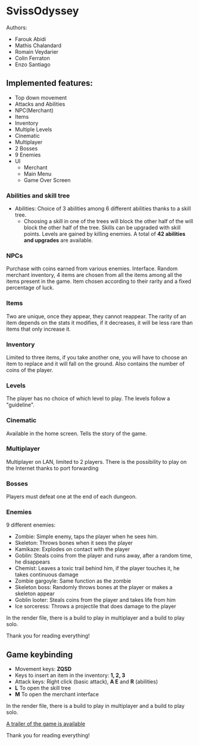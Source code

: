 # SvissOdyssey

Authors: 
- Farouk Abidi
- Mathis Chalandard
- Romain Veydarier
- Colin Ferraton
- Enzo Santiago

## Implemented features: 
- Top down movement 
- Attacks and Abilities 
- NPC(Merchant)
- Items
- Inventory
- Multiple Levels
- Cinematic
- Multiplayer
- 2 Bosses
- 9 Enemies
- UI
  - Merchant
  - Main Menu
  - Game Over Screen

### Abilities and skill tree

- Abilities: Choice of 3 abilities among 6 different abilities thanks to a skill tree. 
  -  Choosing a skill in one of the trees will block the other half of the will block the other half of the tree. Skills can be upgraded with skill points. Levels are gained by killing enemies. 
  A total of **42 abilities and upgrades** are available.

### NPCs

Purchase with coins earned from various enemies. Interface. Random merchant inventory, 4 items are chosen from all the items 
among all the items present in the game. Item chosen according to their rarity and a fixed percentage of luck.

### Items

Two are unique, once they appear, they cannot reappear. The rarity of an item depends on the stats it modifies, if it decreases, it will be less rare than items that only increase it.

### Inventory

Limited to three items, if you take another one, you will have to choose an item to replace and it will fall on the ground. Also contains the number of coins of the player.

### Levels

The player has no choice of which level to play. The levels follow a "guideline".

### Cinematic

Available in the home screen. Tells the story of the game.

### Multiplayer

Multiplayer on LAN, limited to 2 players. There is the possibility to play on the Internet thanks to port forwarding

### Bosses

Players must defeat one at the end of each dungeon.

### Enemies
9 different enemies:
- Zombie: Simple enemy, taps the player when he sees him.
- Skeleton: Throws bones when it sees the player
- Kamikaze: Explodes on contact with the player
- Goblin: Steals coins from the player and runs away, after a random time, he disappears
- Chemist: Leaves a toxic trail behind him, if the player touches it, he takes continuous damage
- Zombie gargoyle: Same function as the zombie
- Skeleton boss: Randomly throws bones at the player or makes a skeleton appear
- Goblin looter: Steals coins from the player and takes life from him
- Ice sorceress: Throws a projectile that does damage to the player

In the render file, there is a build to play in multiplayer and a build to play solo.

Thank you for reading everything!


## Game keybinding

- Movement keys: **ZQSD**
- Keys to insert an item in the inventory: **1, 2, 3**
- Attack keys: Right click (basic attack), **A E** and **R** (abilities)
- **L** To open the skill tree
- **M** To open the merchant interface  

In the render file, there is a build to play in multiplayer and a build to play solo.

[A trailer of the game is available](https://www.youtube.com/watch?v=qsO4ZWtIBog)

Thank you for reading everything!
